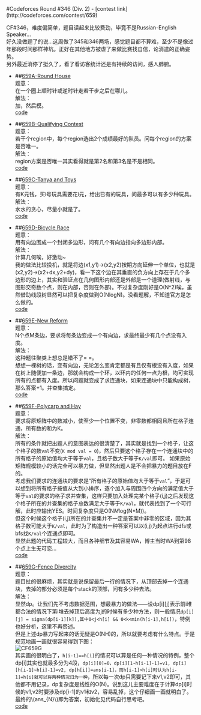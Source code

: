 <section>
#Codeforces Round #346 (Div. 2)
- [contest link](http://codeforces.com/contest/659)  
  	

CF#346，难度偏简单，题目读起来比较费劲，毕竟不是Russian-English Speaker...  
好久没做题了的说...这周做了345和346两场，感觉题目都不算难，至少不是像过年那段时间那样神坑。正好在其他地方被虐了来做比赛找自信，论消遣的正确姿势。  
另外最近消停了挺久了，看了看访客统计还是有持续的访问，感人肺腑。  

- ##[659A-Round House](http://codeforces.com/contest/659/problem/A)  
题意：  
在一个圈上顺时针或逆时针走若干步之后在哪儿。  
解法：  
加，然后模。  
  [code](https://github.com/zhyack/Codeforces/blob/master/659_Round%20%23346(Div.%202)/659A.cpp)  

- ##[659B-Qualifying Contest](http://codeforces.com/contest/659/problem/B)  
题意：  
若干个region中，每个region选出2个成绩最好的队员。问每个region的方案是否唯一。  
解法：  
region方案是否唯一其实看得就是第2名和第3名是不是相同。  
  [code](https://github.com/zhyack/Codeforces/blob/master/659_Round%20%23346(Div.%202)/659B.cpp)  

- ##[659C-Tanya and Toys](http://codeforces.com/contest/659/problem/C)  
题意：  
有K元钱，买i号玩具需要花i元，给出已有的玩具，问最多可以有多少种玩具。  
解法：  
水水的贪心，尽量小就是了。  
  [code](https://github.com/zhyack/Codeforces/blob/master/659_Round%20%23346(Div.%202)/659C.cpp)  

- ##[659D-Bicycle Race](http://codeforces.com/contest/659/problem/D)  
题意：  
用有向边围成一个封闭多边形，问有几个有向边指向多边形内部。  
解法：  
计算几何唉，好激动~  
我的做法比较投机，就是将边(x1,y1)->(x2,y2)按期方向延伸一个单位，也就是(x2,y2)->(x2+dx,y2+dy)，看一下这个边在其垂直的负方向上存在于几个多边形的边上，其实和验证点在几何图形内部还是外部是一个道理(做射线，与图形交奇数个点，则在内部，否则在外部)。不过复杂度刚好是O(N^2)唉，虽然借助线段树显然可以把复杂度做到O(NlogN)。没看题解，不知道官方是怎么做的。  
  [code](https://github.com/zhyack/Codeforces/blob/master/659_Round%20%23346(Div.%202)/659D.cpp)  

- ##[659E-New Reform](http://codeforces.com/contest/659/problem/E)  
题意：  
N个点M条边，要求将每条边变成一个有向边，求最终最少有几个点没有入度。  
解法：  
这种题往聚类上想总是错不了= =。  
想想一棵树的话，变有向边，无论怎么变肯定都是有且仅有根没有入度，如果在树上随便加一条边，那就会构成一个环，以环内的任何一点为根，均可实现所有的点都有入度。所以问题就变成了求连通块，如果连通块中只能构成树，那么答案+1。并查集搞定。    
  [code](https://github.com/zhyack/Codeforces/blob/master/659_Round%20%23346(Div.%202)/659E.cpp)  

- ##[659F-Polycarp and Hay](http://codeforces.com/contest/659/problem/F)  
题意：  
要求将原矩阵中的数减小，使至少一个位置不变，非零数都相同且所在格子连通，所有数的和为K。  
解法：  
所有的条件就把出题人的意图表达的很清楚了，其实就是找到一个格子，让这个格子的数`val`不变(`K mod val = 0`)，然后只要这个格子存在一个连通块中的所有格子的原始值均大于等于`val`，且格子数大于等于`K/val`即可。  如果原始矩阵规模较小的话完全可以暴力做，但显然出题人是不会把暴力的题目放在F的。  
考虑我们要求的连通块的要求是“所有格子的原始值均大于等于`val`”，于是可以想到将所有格子按值从大到小排序，逐个加入与周围四个方向的满足值大于等于`val`的要求的格子求并查集，这样只要加入处理完某个格子(i,j)之后发现这个格子所在的并查集的格子总数满足大于等于`K/val`，就代表找到了一个可行解，此时应输出YES。时间复杂度只是O(N*M*log(N*M))。  
但这个时候这个格子(i,j)所在的并查集并不一定是答案中非零的区域，因为其格子数可能大于`K/val`，此时为了构造出一种答案可以以(i,j)为起点进行dfs或bfs找`K/val`个连通点即可。  
显然此题的代码工程较大，而且各种细节及其容易WA，博主当时WA到第98个点上生无可恋...  
  [code](https://github.com/zhyack/Codeforces/blob/master/659_Round%20%23346(Div.%202)/659F.cpp) 

- ##[659G-Fence Divercity](http://codeforces.com/contest/659/problem/G)  
题意：  
题目扯的很麻烦，其实就是说保留最后一行的情况下，从顶部去掉一个连通块，去掉的部分必须是每个stack的顶部，问有多少种去法。  
解法：  
显然dp。让我们先不考虑数据范围，想最暴力的做法——设dp[i][j]表示前i堆都合法的情况下第i堆去掉顶后高度为j的时候有多少种方法，则一般情况`dp[i][j] = sigma(dp[i-1][k]),其中0<j<h[i] && 0<k<min(h[i-1],h[i])`，特例也好分析，这里不再赘述。  
但是上述dp暴力写起来的话无疑是O(NH)的，所以就要考虑有什么特点。于是规范地画一画就很容易得到下图：  
![CF659G](https://zhyack.github.io/pics/CF346G.png)  
其实画的很明白了，`h[i-1]==h[i]`的情况可以算是任何一种情况的特例，整个dp[i]其实也就最多分为4段，`dp[i][0]=0，dp[i][1~h[i-1]-1]=v1, dp[i][h[i-1]~h[i]-1]=v2, dp[h[i]]=ans[i-1]，而h[i-1]>h[i]时认为h[i-1]=h[i]就可以将两种情况归为一种`，所以每一次dp只需要记下来v1,v2即可，其他都不用记录，dp复杂度是线性的O(N)。说到这儿主要难度在于计算dp[i]时候的v1,v2时要涉及dp[i-1]的v1和v2，容易乱掉，这个仔细画一画就明白了。  
最终的\\(ans_{N}\\)即为答案，初始化见代码自行思考吧。      
  [code](https://github.com/zhyack/Codeforces/blob/master/659_Round%20%23346(Div.%202)/659G.cpp) 

</section>